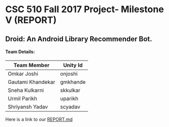 # CSC 510 Fall 2017 Project- Milestone V (REPORT)

## Droid: An Android Library Recommender Bot.


#### Team Details:     

| Team Member   | Unity Id   | 
| ------------- | ------------  | 
| Omkar Joshi | onjoshi |
| Gautami Khandekar | gmkhande | 
| Sneha Kulkarni | skkulkar | 
| Urmil Parikh | uparikh |
| Shriyansh Yadav | scyadav |  


Here is a link to our [REPORT.md](https://github.ncsu.edu/uparikh/CSC-510-Bot-Controller/blob/master/REPORT.md)

